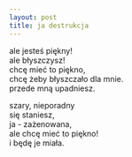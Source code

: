 ```yaml
---
layout: post
title: ja destrukcja
---
```


ale jesteś piękny!\
ale błyszczysz!\
chcę mieć to piękno,\
chcę żeby błyszczało dla mnie.\
przede mną upadniesz.

szary, nieporadny\
się staniesz,\
ja - zażenowana,\
ale chcę mieć to piękno!\
i będę je miała.

